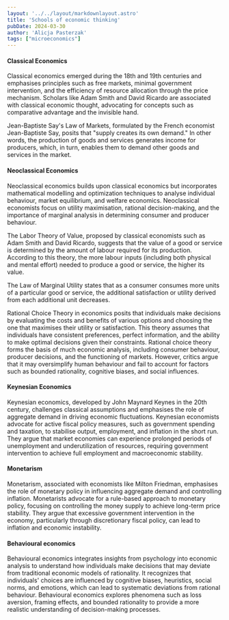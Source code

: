 ```yaml
---
layout: '../../layout/markdownlayout.astro'
title: 'Schools of economic thinking'
pubDate: 2024-03-30
author: 'Alicja Pasterzak'
tags: ["microeconomics"]
---
```

#### **Classical Economics**
Classical economics emerged during the 18th and 19th centuries and emphasises principles such as free markets, minimal government intervention, and the efficiency of resource allocation through the price mechanism. Scholars like Adam Smith and David Ricardo are associated with classical economic thought, advocating for concepts such as comparative advantage and the invisible hand.

Jean-Baptiste Say's Law of Markets, formulated by the French economist Jean-Baptiste Say, posits that "supply creates its own demand." In other words, the production of goods and services generates income for producers, which, in turn, enables them to demand other goods and services in the market.

#### **Neoclassical Economics**
Neoclassical economics builds upon classical economics but incorporates mathematical modelling and optimization techniques to analyse individual behaviour, market equilibrium, and welfare economics. Neoclassical economists focus on utility maximisation, rational decision-making, and the importance of marginal analysis in determining consumer and producer behaviour.

The Labor Theory of Value, proposed by classical economists such as Adam Smith and David Ricardo, suggests that the value of a good or service is determined by the amount of labour required for its production. According to this theory, the more labour inputs (including both physical and mental effort) needed to produce a good or service, the higher its value.

The Law of Marginal Utility states that as a consumer consumes more units of a particular good or service, the additional satisfaction or utility derived from each additional unit decreases.

Rational Choice Theory in economics posits that individuals make decisions by evaluating the costs and benefits of various options and choosing the one that maximises their utility or satisfaction. This theory assumes that individuals have consistent preferences, perfect information, and the ability to make optimal decisions given their constraints. Rational choice theory forms the basis of much economic analysis, including consumer behaviour, producer decisions, and the functioning of markets. However, critics argue that it may oversimplify human behaviour and fail to account for factors such as bounded rationality, cognitive biases, and social influences.

#### **Keynesian Economics**
Keynesian economics, developed by John Maynard Keynes in the 20th century, challenges classical assumptions and emphasises the role of aggregate demand in driving economic fluctuations. Keynesian economists advocate for active fiscal policy measures, such as government spending and taxation, to stabilise output, employment, and inflation in the short run. They argue that market economies can experience prolonged periods of unemployment and underutilization of resources, requiring government intervention to achieve full employment and macroeconomic stability.

#### **Monetarism**
Monetarism, associated with economists like Milton Friedman, emphasises the role of monetary policy in influencing aggregate demand and controlling inflation. Monetarists advocate for a rule-based approach to monetary policy, focusing on controlling the money supply to achieve long-term price stability. They argue that excessive government intervention in the economy, particularly through discretionary fiscal policy, can lead to inflation and economic instability.

#### **Behavioural economics**
Behavioural economics integrates insights from psychology into economic analysis to understand how individuals make decisions that may deviate from traditional economic models of rationality. It recognizes that individuals' choices are influenced by cognitive biases, heuristics, social norms, and emotions, which can lead to systematic deviations from rational behaviour. Behavioural economics explores phenomena such as loss aversion, framing effects, and bounded rationality to provide a more realistic understanding of decision-making processes.
